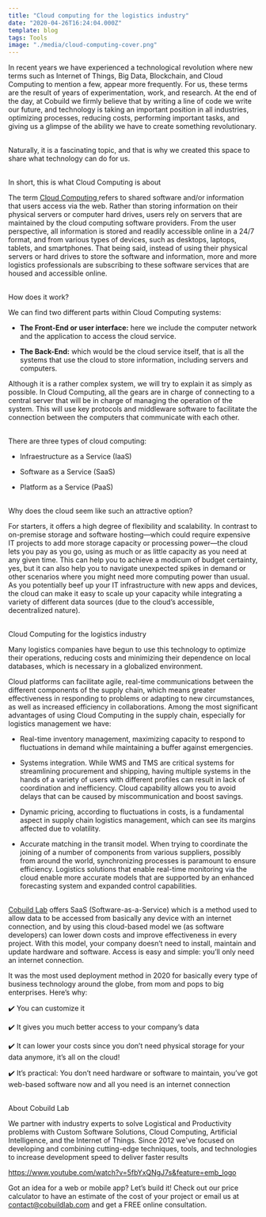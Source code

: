 ```yaml
---
title: "Cloud computing for the logistics industry"
date: "2020-04-26T16:24:04.000Z"
template: blog
tags: Tools
image: "./media/cloud-computing-cover.png"
---
```


In recent years we have experienced a technological revolution where new terms such as Internet of Things, Big Data, Blockchain, and Cloud Computing to mention a few, appear more frequently. For us, these terms are the result of years of experimentation, work, and research. At the end of the day, at Cobuild we firmly believe that by writing a line of code we write our future, and technology is taking an important position in all industries, optimizing processes, reducing costs, performing important tasks, and giving us a glimpse of the ability we have to create something revolutionary. <br> </br>

Naturally, it is a fascinating topic, and that is why we created this space to share what technology can do for us. <br> </br>


<title-3 align="left"> In short, this is what Cloud Computing is about </title-3> 

The term <a target="_blank" href="https://cobuildlab.com/blog/what-startups-develop-by-2020/amp/"> Cloud Computing </a> refers to shared software and/or information that users access via the web. Rather than storing information on their physical servers or computer hard drives, users rely on servers that are maintained by the cloud computing software providers. From the user perspective, all information is stored and readily accessible online in a 24/7 format, and from various types of devices, such as desktops, laptops, tablets, and smartphones. That being said, instead of using their physical servers or hard drives to store the software and information, more and more logistics professionals are subscribing to these software services that are housed and accessible online. <br> </br>


<title-3 align="left"> How does it work? </title-3>

We can find two different parts within Cloud Computing systems:

* **The Front-End or user interface:** here we include the computer network and the application to access the cloud service.

* **The Back-End:** which would be the cloud service itself, that is all the systems that use the cloud to store information, including servers and computers.

Although it is a rather complex system, we will try to explain it as simply as possible. In Cloud Computing, all the gears are in charge of connecting to a central server that will be in charge of managing the operation of the system. This will use key protocols and middleware software to facilitate the connection between the computers that communicate with each other. <br> </br>


There are three types of cloud computing:

* Infraestructure as a Service (IaaS)

* Software as a Service (SaaS)

* Platform as a Service (PaaS) <br> </br>


<title-3 align="left"> Why does the cloud seem like such an attractive option? </title-3>

For starters, it offers a high degree of flexibility and scalability. In contrast to on-premise storage and software hosting—which could require expensive IT projects to add more storage capacity or processing power—the cloud lets you pay as you go, using as much or as little capacity as you need at any given time. This can help you to achieve a modicum of budget certainty, yes, but it can also help you to navigate unexpected spikes in demand or other scenarios where you might need more computing power than usual. As you potentially beef up your IT infrastructure with new apps and devices, the cloud can make it easy to scale up your capacity while integrating a variety of different data sources (due to the cloud’s accessible, decentralized nature). <br> </br>


<title-3 align="left"> Cloud Computing for the logistics industry </title-3>

Many logistics companies have begun to use this technology to optimize their operations, reducing costs and minimizing their dependence on local databases, which is necessary in a globalized environment.

Cloud platforms can facilitate agile, real-time communications between the different components of the supply chain, which means greater effectiveness in responding to problems or adapting to new circumstances, as well as increased efficiency in collaborations. Among the most significant advantages of using Cloud Computing in the supply chain, especially for logistics management we have:


* Real-time inventory management, maximizing capacity to respond to fluctuations in demand while maintaining a buffer against emergencies.

* Systems integration. While WMS and TMS are critical systems for streamlining procurement and shipping, having multiple systems in the hands of a variety of users with different profiles can result in lack of coordination and inefficiency. Cloud capability allows you to avoid delays that can be caused by miscommunication and boost savings.

* Dynamic pricing, according to fluctuations in costs, is a fundamental aspect in supply chain logistics management, which can see its margins affected due to volatility.

* Accurate matching in the transit model. When trying to coordinate the joining of a number of components from various suppliers, possibly from around the world, synchronizing processes is paramount to ensure efficiency. Logistics solutions that enable real-time monitoring via the cloud enable more accurate models that are supported by an enhanced forecasting system and expanded control capabilities.  <br> </br>

<a target="_blank" href="https://cobuildlab.com/"> Cobuild Lab</a> offers SaaS (Software-as-a-Service) which is a method used to allow data to be accessed from basically any device with an internet connection, and by using this cloud-based model we (as software developers) can lower down costs and improve effectiveness in every project. With this model, your company doesn’t need to install, maintain and update hardware and software. Access is easy and simple: you’ll only need an internet connection.

It was the most used deployment method in 2020 for basically every type of business technology around the globe, from mom and pops to big enterprises. Here’s why: 

✔️ You can customize it

✔️ It gives you much better access to your company’s data

✔️ It can lower your costs since you don’t need physical storage for your data anymore, it’s all on the cloud!

✔️ It’s practical: You don’t need hardware or software to maintain, you’ve got web-based software now and all you need is an internet connection     <br> </br>


<title-3 align="left"> About Cobuild Lab  </title-3>

We partner with industry experts to solve Logistical and Productivity problems with Custom Software Solutions, Cloud Computing, Artificial Intelligence, and the Internet of Things.    Since 2012 we've focused on developing and combining cutting-edge techniques, tools, and technologies to increase development speed to deliver faster results

https://www.youtube.com/watch?v=5fbYxQNgJ7s&feature=emb_logo

Got an idea for a web or mobile app? Let’s build it! Check out our price calculator to have an estimate of the cost of your project or email us at contact@cobuildlab.com and get a FREE online consultation. 
